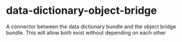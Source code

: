 # data-dictionary-object-bridge
A connector between the data dictionary bundle and the object bridge bundle. This will allow both exist without depending on each other

